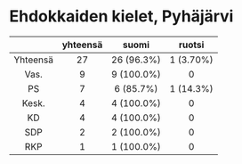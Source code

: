 # Ehdokkaiden kielet, Pyhäjärvi

| |yhteensä|suomi|ruotsi|
|:---:|:---:|:---:|:---:|
|Yhteensä|27|26 (96.3%)|1 (3.70%)|
|Vas.|9|9 (100.0%)|0|
|PS|7|6 (85.7%)|1 (14.3%)|
|Kesk.|4|4 (100.0%)|0|
|KD|4|4 (100.0%)|0|
|SDP|2|2 (100.0%)|0|
|RKP|1|1 (100.0%)|0|

